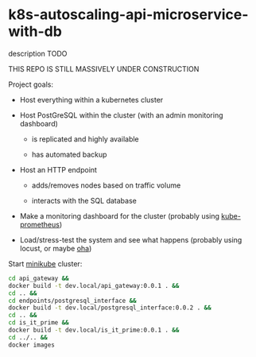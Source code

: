 # k8s-autoscaling-api-microservice-with-db
description TODO

THIS REPO IS STILL MASSIVELY UNDER CONSTRUCTION

Project goals:

* Host everything within a kubernetes cluster

* Host PostGreSQL within the cluster (with an admin monitoring dashboard)

    - is replicated and highly available

    - has automated backup

* Host an HTTP endpoint 
    
    - adds/removes nodes based on traffic volume
    
    - interacts with the SQL database

* Make a monitoring dashboard for the cluster (probably using [kube-prometheus](https://github.com/prometheus-operator/kube-prometheus))

* Load/stress-test the system and see what happens (probably using locust, or maybe [oha](https://github.com/hatoo/oha))

Start [minikube](https://github.com/kubernetes/minikube) cluster:

```bash
cd api_gateway &&
docker build -t dev.local/api_gateway:0.0.1 . &&
cd .. &&
cd endpoints/postgresql_interface &&
docker build -t dev.local/postgresql_interface:0.0.2 . &&
cd .. &&
cd is_it_prime &&
docker build -t dev.local/is_it_prime:0.0.1 . &&
cd ../.. &&
docker images
```

